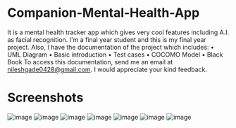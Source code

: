 # Companion-Mental-Health-App
It is a mental health tracker app which gives very cool features including A.I. as facial recognition. I'm a final year student and this is my final year project. Also, I have the documentation of the project which includes:
• UML Diagram
• Basic introduction
• Test cases
• COCOMO Model
• Black Book
To access this documentation, send me an email at nileshgade0428@gmail.com. I would appreciate your kind feedback.

# Screenshots
![image](https://user-images.githubusercontent.com/131879434/234659420-849cc61a-44dc-4cd3-9778-d83f19588ae0.png)
![image](https://user-images.githubusercontent.com/131879434/234659549-830171ad-f3a4-47eb-ba5b-812684d45874.png)
![image](https://user-images.githubusercontent.com/131879434/234659612-e21726f8-88e2-419b-a1eb-949f134850ed.png)
![image](https://user-images.githubusercontent.com/131879434/234659676-c5f7a83d-6511-40c4-b862-64b12f7099d5.png)
![image](https://user-images.githubusercontent.com/131879434/234659725-c034e836-99f4-4190-b252-2bb353635821.png)
![image](https://user-images.githubusercontent.com/131879434/234659764-f0791070-8b06-4225-8fc0-8ea30a7ee07d.png)
![image](https://user-images.githubusercontent.com/131879434/234659792-71e71dcc-edbe-4a5d-a285-a541e7e1a525.png)

